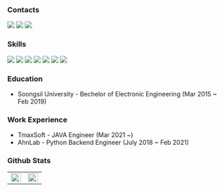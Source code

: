<!---
- 👋 Hi, I’m @LeeeSeongwon
- 👀 I’m interested in ...
- 🌱 I’m currently learning ...
- 💞️ I’m looking to collaborate on ...
- 📫 How to reach me ...

LeeeSeongwon/LeeeSeongwon is a ✨ special ✨ repository because its `README.md` (this file) appears on your GitHub profile.
You can click the Preview link to take a look at your changes.
--->

### Contacts
<a href="https://www.linkedin.com/in/developer-seongwon"><img src="https://img.shields.io/badge/-LinkedIn-blue?style=flat-square&logo=Linkedin&logoColor=white&link=https://www.linkedin.com/in/developer-seongwon"/></a>
<a href="https://tjddnjs.tistory.com"><img src="https://img.shields.io/badge/-Blog-FF5722?style=flat-square&logo=Blogger&logoColor=white&link=https://tjddnjs.tistory.com/"/></a>
<a href="mailto:leeseongwon13@gmail.com"><img src="https://img.shields.io/badge/Mail-d14836?style=flat-square&logo=Gmail&logoColor=white&link=mailto:leeseongwon13@gmail.com"/></a>


### Skills
<img src="https://img.shields.io/badge/Django-092E20?style=flat-square&logo=Django&logoColor=white"/></a>
<img src="https://img.shields.io/badge/Docker-2496ED?style=flat-square&logo=Docker&logoColor=white"/></a>
<img src="https://img.shields.io/badge/Python-3766AB?style=flat-square&logo=Python&logoColor=white"/></a>
<img src="https://img.shields.io/badge/Java-007396?style=flat-square&logo=JAVA&logoColor=white"/></a>
<img src="https://img.shields.io/badge/MySQL-4479A1?style=flat-square&logo=MySQL&logoColor=white"/></a>
<img src="https://img.shields.io/badge/MariaDB-003545?style=flat-square&logo=MariaDB&logoColor=white"/></a>
<img src="https://img.shields.io/badge/MongoDB-47A248?style=flat-square&logo=MongoDB&logoColor=white"/></a>


### Education
* Soongsil University -  Bechelor of Electronic Engineering (Mar 2015 ~ Feb 2019)


### Work Experience
* TmaxSoft - JAVA Engineer (Mar 2021 ~) <br>
* AhnLab - Python Backend Engineer (July 2018 ~ Feb 2021)


<!-- ### Activities -->

### Github Stats
<table><tr><td valign="top" width="50%">
<img src="https://github-readme-stats.vercel.app/api?username=LeeeSeongwon&show_icons=true&count_private=true&hide_border=true" align="left" style="width: 100%" />
</td><td valign="top" width="50%">
<img src="https://github-readme-stats.vercel.app/api/top-langs/?username=LeeeSeongwon&hide_border=true&layout=compact" align="left" style="width: 100%" />
</td></tr></table>  
<br/>

